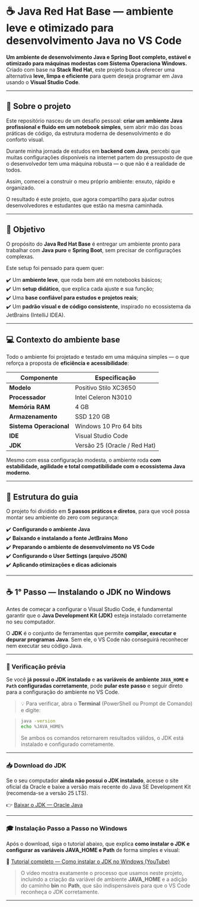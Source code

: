 # ☕ Java Red Hat Base — ambiente leve e otimizado para desenvolvimento Java no VS Code

**Um ambiente de desenvolvimento Java e Spring Boot completo, estável e otimizado para máquinas modestas com Sistema Operaciona Windows.** Criado com base na **Stack Red Hat**, este projeto busca oferecer uma alternativa **leve, limpa e eficiente** para quem deseja programar em Java usando o **Visual Studio Code**.

---

## 🧭 Sobre o projeto

Este repositório nasceu de um desafio pessoal: **criar um ambiente Java profissional e fluido em um notebook simples**, sem abrir mão das boas práticas de código, da estrutura moderna de desenvolvimento e do conforto visual.

Durante minha jornada de estudos em **backend com Java**, percebi que muitas configurações disponíveis na internet partem do pressuposto de que o desenvolvedor tem uma máquina robusta — o que não é a realidade de todos.  

Assim, comecei a construir o meu próprio ambiente: enxuto, rápido e organizado.  

O resultado é este projeto, que agora compartilho para ajudar outros desenvolvedores e estudantes que estão na mesma caminhada.

---

## 🎯 Objetivo

O propósito do **Java Red Hat Base** é entregar um ambiente pronto para trabalhar com **Java puro** e **Spring Boot**, sem precisar de configurações complexas.

Este setup foi pensado para quem quer:

✔️ Um **ambiente leve**, que roda bem até em notebooks básicos;  
✔️ Um **setup didático**, que explica cada ajuste e sua função;  
✔️ Uma **base confiável para estudos e projetos reais**;  
✔️ Um **padrão visual e de código consistente**, inspirado no ecossistema da JetBrains (IntelliJ IDEA).

---

## 💻 Contexto do ambiente base

Todo o ambiente foi projetado e testado em uma máquina simples — o que reforça a proposta de **eficiência e acessibilidade**:

| Componente | Especificação |
|-------------|---------------|
| **Modelo** | Positivo Stilo XC3650 |
| **Processador** | Intel Celeron N3010 |
| **Memória RAM** | 4 GB |
| **Armazenamento** | SSD 120 GB |
| **Sistema Operacional** | Windows 10 Pro 64 bits |
| **IDE** | Visual Studio Code |
| **JDK** | Versão 25 (Oracle / Red Hat) |

Mesmo com essa configuração modesta, o ambiente roda **com estabilidade, agilidade e total compatibilidade com o ecossistema Java moderno**.

---

## 📘 Estrutura do guia

O projeto foi dividido em **5 passos práticos e diretos**, para que você possa montar seu ambiente do zero com segurança:

✔️ **Configurando o ambiente Java**  
✔️ **Baixando e instalando a fonte JetBrains Mono**  
✔️ **Preparando o ambiente de desenvolvimento no VS Code**  
✔️ **Configurando o User Settings (arquivo JSON)**  
✔️ **Aplicando otimizações e dicas adicionais**

---

## ☕ 1° Passo — Instalando o JDK no Windows

Antes de começar a configurar o Visual Studio Code, é fundamental garantir que o **Java Development Kit (JDK)** esteja instalado corretamente no seu computador.

O **JDK** é o conjunto de ferramentas que permite **compilar, executar e depurar programas Java**. Sem ele, o VS Code não conseguirá reconhecer nem executar seu código Java.

---

### 🧩 Verificação prévia

Se você **já possui o JDK instalado** e **as variáveis de ambiente `JAVA_HOME` e `Path` configuradas corretamente**, pode **pular este passo** e seguir direto para a configuração do ambiente no VS Code.

> 💡 Para verificar, abra o **Terminal** (PowerShell ou Prompt de Comando) e digite:

> ```bash
> java -version
> echo %JAVA_HOME%
> ```
> Se ambos os comandos retornarem resultados válidos, o JDK está instalado e configurado corretamente.

---

### 📥 Download do JDK

Se o seu computador **ainda não possui o JDK instalado**, acesse o site oficial da Oracle e baixe a versão mais recente do Java SE Development Kit (recomenda-se a versão 25 LTS).

👉 [Baixar o JDK — Oracle Java](https://www.oracle.com/br/java/technologies/downloads/)

---

### 🎓 Instalação Passo a Passo no Windows

Após o download, siga o tutorial abaixo, que explica **como instalar o JDK e configurar as variáveis JAVA_HOME e Path** de forma simples e visual:

🎥 [Tutorial completo — Como instalar o JDK no Windows (YouTube)](https://www.youtube.com/watch?v=cT_VDy5TKTA)

> O vídeo mostra exatamente o processo que usamos neste projeto, incluindo a criação da variável de ambiente **JAVA_HOME** e a adição do caminho **bin** no **Path**, que são indispensáveis para que o VS Code reconheça o JDK corretamente.

---

